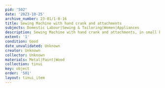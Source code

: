 ```yaml
---
pid: '502'
date: '2023-10-25'
archive_number: 23-01/1-8-16
title: Sewing Machine with hand crank and attachments
subjects: Domestic Labour|Sewing & Tailoring|Women|Appliances
description: Sewing Machine with hand crank and attachments, in small box, with machine.
extent: '1'
condition: Good
date_unvalidated: Unknown
creator: Unknown
collector: Unknown
materials: Metal|Paint|Wood
collection: tinui
key: object
order: '501'
layout: tinui_item
---
```


